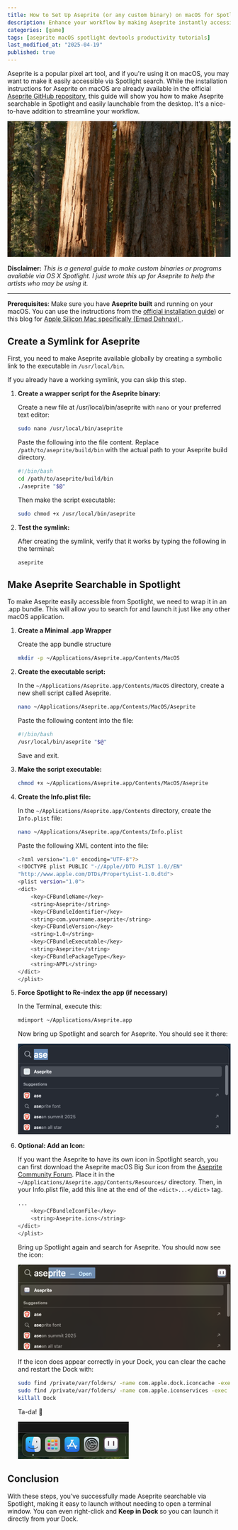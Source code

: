 ```yaml
---
title: How to Set Up Aseprite (or any custom binary) on macOS for Spotlight Search
description: Enhance your workflow by making Aseprite instantly accessible without the need for terminal commands.
categories: [game] 
tags: [aseprite macOS spotlight devtools productivity tutorials]
last_modified_at: "2025-04-19"
published: true
---
```


Aseprite is a popular pixel art tool, and if you're using it on macOS, you may want to make it easily accessible via Spotlight search. While the installation instructions for Aseprite on macOS are already available in the official [Aseprite GitHub repository](https://github.com/aseprite/aseprite/blob/main/INSTALL.md#macos-dependencies), this guide will show you how to make Aseprite searchable in Spotlight and easily launchable from the desktop. It's a nice-to-have addition to streamline your workflow.

![Aseprite GIF](/assets/img/posts/2025-04-19-aseprite/aseprite.gif)


**Disclaimer:** _This is a general guide to make custom binaries or programs available via OS X Spotlight. I just wrote this up for Aseprite to help the artists who may be using it._


---

**Prerequisites**: Make sure you have **Aseprite built** and running on your macOS. You can use the instructions from the [official installation guide](https://github.com/aseprite/aseprite/blob/main/INSTALL.md#macos-dependencies)) or this blog for [Apple Silicon Mac specifically (Emad Dehnavi)
](https://emaddehnavi.medium.com/how-to-build-aseprite-from-source-in-apple-silicon-mac-45435f470ac2?utm_source=czhc.dev).


## Create a Symlink for Aseprite

First, you need to make Aseprite available globally by creating a symbolic link to the executable in `/usr/local/bin`.

If you already have a working symlink, you can skip this step.

1. **Create a wrapper script for the Aseprite binary:**

    Create a new file at /usr/local/bin/aseprite with `nano` or your preferred text editor:

    ```bash
    sudo nano /usr/local/bin/aseprite
    ```

    Paste the following into the file content. Replace `/path/to/aseprite/build/bin` with the actual path to your Aseprite build directory. 

    ```bash
    #!/bin/bash
    cd /path/to/aseprite/build/bin
    ./aseprite "$@"
    ```

    Then make the script executable:

    ```bash
    sudo chmod +x /usr/local/bin/aseprite
    ```

2. **Test the symlink:**

    After creating the symlink, verify that it works by typing the following in the terminal:

    ```bash
    aseprite
    ```


## Make Aseprite Searchable in Spotlight

To make Aseprite easily accessible from Spotlight, we need to wrap it in an .app bundle. This will allow you to search for and launch it just like any other macOS application.

1. **Create a Minimal .app Wrapper**

    Create the app bundle structure

    ```bash
    mkdir -p ~/Applications/Aseprite.app/Contents/MacOS
    ```


2. **Create the executable script:**

    In the `~/Applications/Aseprite.app/Contents/MacOS` directory, create a new shell script called Aseprite.

    ```bash
    nano ~/Applications/Aseprite.app/Contents/MacOS/Aseprite
    ```

    Paste the following content into the file:

    ```bash
    #!/bin/bash
    /usr/local/bin/aseprite "$@"
    ```

    Save and exit.


3. **Make the script executable:**

    ```bash
    chmod +x ~/Applications/Aseprite.app/Contents/MacOS/Aseprite
    ```

4. **Create the Info.plist file:**

    In the `~/Applications/Aseprite.app/Contents` directory, create the `Info.plist` file:

    ```bash
    nano ~/Applications/Aseprite.app/Contents/Info.plist
    ```

    Paste the following XML content into the file:


    ```bash
    <?xml version="1.0" encoding="UTF-8"?>
    <!DOCTYPE plist PUBLIC "-//Apple//DTD PLIST 1.0//EN"
    "http://www.apple.com/DTDs/PropertyList-1.0.dtd">
    <plist version="1.0">
    <dict>
        <key>CFBundleName</key>
        <string>Aseprite</string>
        <key>CFBundleIdentifier</key>
        <string>com.yourname.aseprite</string>
        <key>CFBundleVersion</key>
        <string>1.0</string>
        <key>CFBundleExecutable</key>
        <string>Aseprite</string>
        <key>CFBundlePackageType</key>
        <string>APPL</string>
    </dict>
    </plist>
    ```

5. **Force Spotlight to Re-index the app (if necessary)**

    In the Terminal, execute this: 

    ```bash
    mdimport ~/Applications/Aseprite.app
    ```

    Now bring up Spotlight and search for Aseprite. You should see it there: 

    ![Aseprite Search](/assets/img/posts/2025-04-19-aseprite/search-1.png)


6. **Optional: Add an Icon:**


    If you want the Aseprite to have its own icon in Spotlight search, you can first download the Aseprite macOS Big Sur icon from the [Aseprite Community Forum](https://community.aseprite.org/t/download-aseprite-macos-big-sur-icon/7431). Place it in the `~/Applications/Aseprite.app/Contents/Resources/` directory. Then, in your Info.plist file, add this line at the end of the `<dict>...</dict>` tag.

    ```bash
    ...
        <key>CFBundleIconFile</key>
        <string>Aseprite.icns</string>
    </dict>
    </plist>
    ```

    Bring up Spotlight again and search for Aseprite. You should now see the icon: 

    ![Aseprite Search](/assets/img/posts/2025-04-19-aseprite/search-2.png)



    If the icon does appear correctly in your Dock, you can clear the cache and restart the Dock with: 

    ```bash
    sudo find /private/var/folders/ -name com.apple.dock.iconcache -exec rm {} \;
    sudo find /private/var/folders/ -name com.apple.iconservices -exec rm -rf {} \;
    killall Dock
    ```

    Ta-da! :tada: 

    ![Aseprite Dock](/assets/img/posts/2025-04-19-aseprite/dock.png)



## Conclusion

With these steps, you’ve successfully made Aseprite searchable via Spotlight, making it easy to launch without needing to open a terminal window. You can even right-click and **Keep in Dock** so you can launch it directly from your Dock.








